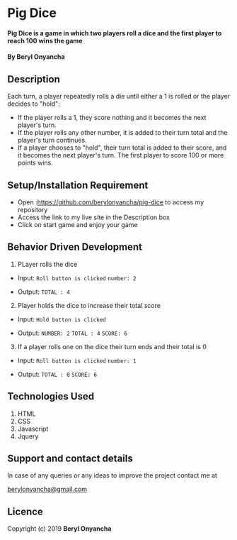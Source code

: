 
# Pig Dice
#### Pig Dice is a game in which two players roll a dice and the first player to reach 100 wins the game
#### By **Beryl Onyancha**
## Description
Each turn, a player repeatedly rolls a die until either a 1 is rolled or the player decides to "hold":

* If the player rolls a 1, they score nothing and it becomes the next player's turn.
* If the player rolls any other number, it is added to their turn total and the player's turn continues.
* If a player chooses to "hold", their turn total is added to their score, and it becomes the next player's turn.
The first player to score 100 or more points wins.
## Setup/Installation Requirement
* Open :https://github.com/berylonyancha/pig-dice to access my repository
* Access the link to my live site in the Description box
* Click on start game and enjoy your game


## Behavior Driven Development
1. PLayer rolls the dice

* Input:
  `Roll button is clicked`
  `number: 2`

* Output:
  `TOTAL : 4`

2. Player holds the dice to increase their total score

* Input:
  `Hold button is clicked`

* Output:
  `NUMBER: 2`
  `TOTAL : 4`
  `SCORE: 6`
3. If a player rolls one on the dice their turn ends and their total is 0

* Input:
  `Roll button is clicked`
  `number: 1`

* Output:
  `TOTAL : 0`
  `SCORE: 6`


## Technologies Used
 1. HTML
 2. CSS
 3. Javascript
 4. Jquery
## Support and contact details
In case of any queries or any ideas to improve the project contact me at

 berylonyancha@gmail.com
 
## Licence

Copyright (c) 2019 **Beryl Onyancha**
